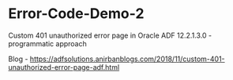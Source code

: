 # Error-Code-Demo-2
Custom 401 unauthorized error page in Oracle ADF 12.2.1.3.0 - programmatic approach

Blog - https://adfsolutions.anirbanblogs.com/2018/11/custom-401-unauthorized-error-page-adf.html
